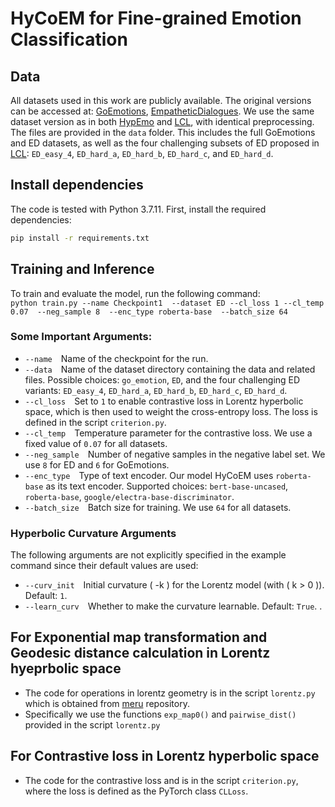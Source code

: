 # HyCoEM for Fine-grained Emotion Classification

## Data
All datasets used in this work are publicly available. The original versions can be accessed at: [GoEmotions](https://github.com/google-research/google-research/tree/master/goemotions), [EmpatheticDialogues](https://github.com/facebookresearch/EmpatheticDialogues). We use the same dataset version as in both [HypEmo](https://github.com/dinobby/HypEmo/tree/main) and [LCL](https://github.com/varsha33/LCL_loss), with identical preprocessing. The files are provided in the `data` folder. This includes the full GoEmotions and ED datasets, as well as the four challenging subsets of ED proposed in [LCL](https://github.com/varsha33/LCL_loss): `ED_easy_4`, `ED_hard_a`, `ED_hard_b`, `ED_hard_c`, and `ED_hard_d`.

## Install dependencies
The code is tested with Python 3.7.11. First, install the required dependencies:
```bash
pip install -r requirements.txt
```
## Training and Inference
To train and evaluate the model, run the following command: </br>
`python train.py --name Checkpoint1  --dataset ED --cl_loss 1 --cl_temp 0.07  --neg_sample 8  --enc_type roberta-base  --batch_size 64` 

### Some Important Arguments:
- `--name` Name of the checkpoint for the run.
- `--data` Name of the dataset directory containing the data and related files. Possible choices: `go_emotion`, `ED`, and the four challenging ED variants: `ED_easy_4`, `ED_hard_a`, `ED_hard_b`, `ED_hard_c`, `ED_hard_d`.
- `--cl_loss` Set to `1` to enable contrastive loss in Lorentz hyperbolic space, which is then used to weight the cross-entropy loss. The loss is defined in the script `criterion.py`.
- `--cl_temp` Temperature parameter for the contrastive loss. We use a fixed value of `0.07` for all datasets.
- `--neg_sample` Number of negative samples in the negative label set. We use `8` for ED and `6` for GoEmotions.
- `--enc_type` Type of text encoder. Our model HyCoEM uses `roberta-base` as its text encoder.  Supported choices: `bert-base-uncased`, `roberta-base`, `google/electra-base-discriminator`.
- `--batch_size` Batch size for training. We use `64` for all datasets.

### Hyperbolic Curvature Arguments
The following arguments are not explicitly specified in the example command since their default values are used:
- `--curv_init` Initial curvature \( -k \) for the Lorentz model (with \( k > 0 \)). Default: `1`.
- `--learn_curv` Whether to make the curvature learnable. Default: `True`.
.

## For Exponential map transformation and Geodesic distance calculation in Lorentz hyeprbolic space
- The code for operations in lorentz geometry is in the script `lorentz.py` which is obtained from [meru](https://github.com/facebookresearch/meru/blob/main/meru/lorentz.py) repository.
- Specifically we use the functions  `exp_map0()` and `pairwise_dist()` provided in  the script `lorentz.py`

## For Contrastive loss in Lorentz hyperbolic space
- The code for the contrastive loss and is in the script `criterion.py`, where the loss is defined as the PyTorch class `CLLoss`.
